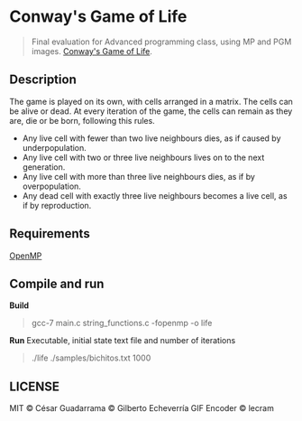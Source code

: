 # Conway's Game of Life
> Final evaluation for Advanced programming class, using MP and PGM images.  [Conway's Game of Life](https://en.wikipedia.org/wiki/Conway's_Game_of_Life).

## Description

The game is played on its own, with cells arranged in a matrix. The cells can be alive or dead. At every iteration of the game, the cells can remain as they are, die or be born, following this rules.
* Any live cell with fewer than two live neighbours dies, as if caused by underpopulation.
* Any live cell with two or three live neighbours lives on to the next generation.
* Any live cell with more than three live neighbours dies, as if by overpopulation.
* Any dead cell with exactly three live neighbours becomes a live cell, as if by reproduction.

## Requirements
[OpenMP](http://www.openmp.org)

## Compile and run
**Build**
> gcc-7 main.c string_functions.c -fopenmp -o life

**Run**
Executable, initial state text file and number of iterations
> ./life ./samples/bichitos.txt 1000

## LICENSE
MIT &copy; César Guadarrama
&copy; Gilberto Echeverría
GIF Encoder &copy; lecram
